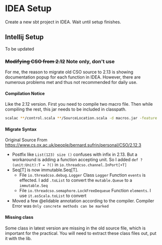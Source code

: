 # IDEA Setup

Create a new sbt project in IDEA. Wait until setup finishes.

## Intellij Setup

To be updated

### ~~Modifying CSO from 2.12~~ Note only, don't use
For me, the reason to migrate old CSO source to 2.13 is showing documentation popup for each function in IDEA. However, there are numerous problems met and thus not recommended for daily use. 

#### Compilation Notice
Like the 2.12 version. First you need to compile two macro file. Then while compiling the rest, this jar needs to be included in classpath.

``` bash
scalac **/control.scala **/SourceLocation.scala -d macros.jar -feature -language:implicitConversions -language:postfixOps
```

#### Migrate Syntax
Original Source From https://www.cs.ox.ac.uk/people/bernard.sufrin/personal/CSO/2.12.3

- Postfix like `List(123) size ()` confuses with infix in 2.13. But a workaround is adding a function accepting unit. So I added `def ?(unit:Unit):T = ?()` in `io.threadcso.channel.InPort[+T]`
- Seq[T] is now immutable.Seq[T].
    - File `io.threadcso.debug.Logger` Class `Logger` Function `events` is effected. I add `.toList` to convert the `mutable.Queue` to a `immutable.Seq`
    - File `io.threadcso.semaphore.LockFreeDequeue` Function `elements`. I use `it.asScala.toList` to convert
- Moved a few @elidable annotation according to the compiler. Compiler Error was `Only concrete methods can be marked`

#### Missing class
Some class in latest version are missing in the old source file, which is important for the practical. You will need to extract these class files out, put it with the lib.